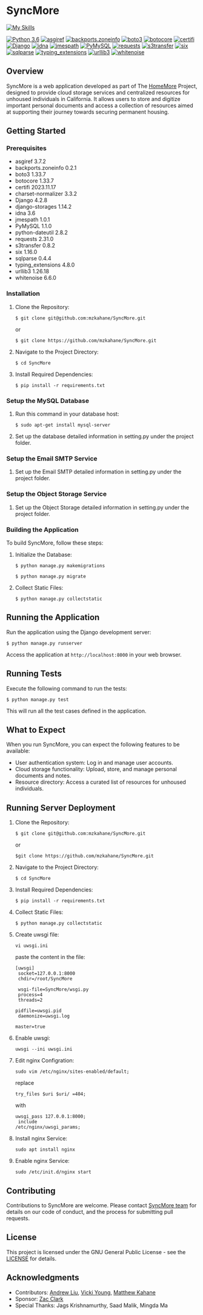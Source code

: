 # SyncMore

[![My Skills](https://skillicons.dev/icons?i=js,html,css,bootstrap,jquery,python,django,mysql,cloudflare,figma,docker)](https://skillicons.dev)


[![Python 3.6](https://img.shields.io/badge/python-3.6-blue.svg)](https://www.python.org/downloads/release/python-360/)
[![asgiref](https://img.shields.io/badge/asgiref-3.7.2-brightgreen)](https://pypi.org/project/asgiref/)
[![backports.zoneinfo](https://img.shields.io/badge/backports.zoneinfo-0.2.1-brightgreen)](https://pypi.org/project/backports.zoneinfo/)
[![boto3](https://img.shields.io/badge/boto3-1.33.7-brightgreen)](https://pypi.org/project/boto3/)
[![botocore](https://img.shields.io/badge/botocore-1.33.7-brightgreen)](https://pypi.org/project/botocore/)
[![certifi](https://img.shields.io/badge/certifi-2023.11.17-brightgreen)](https://pypi.org/project/certifi/)
[![Django](https://img.shields.io/badge/Django-4.2.8-brightgreen)](https://pypi.org/project/Django/)
[![idna](https://img.shields.io/badge/idna-3.6-brightgreen)](https://pypi.org/project/idna/)
[![jmespath](https://img.shields.io/badge/jmespath-1.0.1-brightgreen)](https://pypi.org/project/jmespath/)
[![PyMySQL](https://img.shields.io/badge/PyMySQL-1.1.0-brightgreen)](https://pypi.org/project/PyMySQL/)
[![requests](https://img.shields.io/badge/requests-2.31.0-brightgreen)](https://pypi.org/project/requests/)
[![s3transfer](https://img.shields.io/badge/s3transfer-0.8.2-brightgreen)](https://pypi.org/project/s3transfer/)
[![six](https://img.shields.io/badge/six-1.16.0-brightgreen)](https://pypi.org/project/six/)
[![sqlparse](https://img.shields.io/badge/sqlparse-0.4.4-brightgreen)](https://pypi.org/project/sqlparse/)
[![typing_extensions](https://img.shields.io/badge/typing_extensions-4.8.0-brightgreen)](https://pypi.org/project/typing_extensions/)
[![urllib3](https://img.shields.io/badge/urllib3-1.26.18-brightgreen)](https://pypi.org/project/urllib3/)
[![whitenoise](https://img.shields.io/badge/whitenoise-6.6.0-brightgreen)](https://pypi.org/project/whitenoise/)

## Overview

SyncMore is a web application developed as part of The [HomeMore](https://thehomemoreproject.org) Project, designed to
provide cloud storage services and centralized resources for unhoused individuals in California. It allows users to
store and digitize important personal documents and access a collection of resources aimed at supporting their journey
towards securing permanent housing.

## Getting Started

### Prerequisites

- asgiref 3.7.2
- backports.zoneinfo 0.2.1
- boto3 1.33.7
- botocore 1.33.7
- certifi 2023.11.17
- charset-normalizer 3.3.2
- Django 4.2.8
- django-storages 1.14.2
- idna 3.6
- jmespath 1.0.1
- PyMySQL 1.1.0
- python-dateutil 2.8.2
- requests 2.31.0
- s3transfer 0.8.2
- six 1.16.0
- sqlparse 0.4.4
- typing_extensions 4.8.0
- urllib3 1.26.18
- whitenoise 6.6.0

### Installation

1. Clone the Repository:

   `$ git clone git@github.com:mzkahane/SyncMore.git`

   or

   `$ git clone https://github.com/mzkahane/SyncMore.git`


2. Navigate to the Project Directory:

   `$ cd SyncMore`


3. Install Required Dependencies:

   `$ pip install -r requirements.txt`

### Setup the MySQL Database

1. Run this command in your database host:

   `$ sudo apt-get install mysql-server`


2. Set up the database detailed information in setting.py under the project folder.

### Setup the Email SMTP Service

1. Set up the Email SMTP detailed information in setting.py under the project folder.

### Setup the Object Storage Service

1. Set up the Object Storage detailed information in setting.py under the project folder.

### Building the Application

To build SyncMore, follow these steps:

1. Initialize the Database:

   `$ python manage.py makemigrations`

   `$ python manage.py migrate`


2. Collect Static Files:

   `$ python manage.py collectstatic`

## Running the Application

Run the application using the Django development server:

    $ python manage.py runserver

Access the application at `http://localhost:8000` in your web browser.

## Running Tests

Execute the following command to run the tests:

    $ python manage.py test

This will run all the test cases defined in the application.

## What to Expect

When you run SyncMore, you can expect the following features to be available:

- User authentication system: Log in and manage user accounts.
- Cloud storage functionality: Upload, store, and manage personal documents and notes.
- Resource directory: Access a curated list of resources for unhoused individuals.

## Running Server Deployment

1. Clone the Repository:

   `$ git clone git@github.com:mzkahane/SyncMore.git`

   or

   `$git clone https://github.com/mzkahane/SyncMore.git`


2. Navigate to the Project Directory:

   `$ cd SyncMore`


3. Install Required Dependencies:

   `$ pip install -r requirements.txt`


4. Collect Static Files:

   `$ python manage.py collectstatic`


5. Create uwsgi file:

   `vi uwsgi.ini`

   paste the content in the file:

   <code>[uwsgi] <br> socket=127.0.0.1:8000 <br> chdir=/root/SyncMore <br> wsgi-file=SyncMore/wsgi.py <br> process=4 <br> threads=2 <br> pidfile=uwsgi.pid <br> daemonize=uwsgi.log <br> master=true</code>


6. Enable uwsgi:

   `uwsgi --ini uwsgi.ini`


7. Edit nginx Configration:

   `sudo vim /etc/nginx/sites-enabled/default;`

   replace

   `try_files $uri $uri/ =404;`

   with

   <code>uwsgi_pass 127.0.0.1:8000; <br> include /etc/nginx/uwsgi_params;</code> 


8. Install nginx Service:

   `sudo apt install nginx`


9. Enable nginx Service:

   `sudo /etc/init.d/nginx start`

## Contributing

Contributions to SyncMore are welcome. Please contact [SyncMore team](https://syncmore.org/index/contact/) for details
on our code of conduct, and the process for submitting pull requests.

## License

This project is licensed under the GNU General Public License - see
the [LICENSE](https://www.gnu.org/licenses/gpl-3.0.en.html) for details.

## Acknowledgments

- Contributors:
  [Andrew Liu](https://github.com/AndrewLiu666), [Vicki Young](https://github.com/tvyoung), [Matthew Kahane](https://github.com/mzkahane)
- Sponsor:
  [Zac Clark](zac@homemoreproject.org)
- Special Thanks: Jags Krishnamurthy, Saad Malik, Mingda Ma